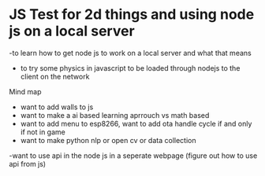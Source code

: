 # JS Test for 2d things and using node js on a local server 

-to learn how to get node js to work on a local server and what that means
- to try some physics in javascript to be loaded through nodejs to the client on the network 

Mind map
- want to add walls to js 
- want to make a ai based learning aprrouch vs math based 
- want to add menu to esp8266, want to add ota handle cycle if and only if not in game
- want to make python nlp or open cv or data collection 

-want to use api in the node js in a seperate webpage (figure out how to use api from js) 